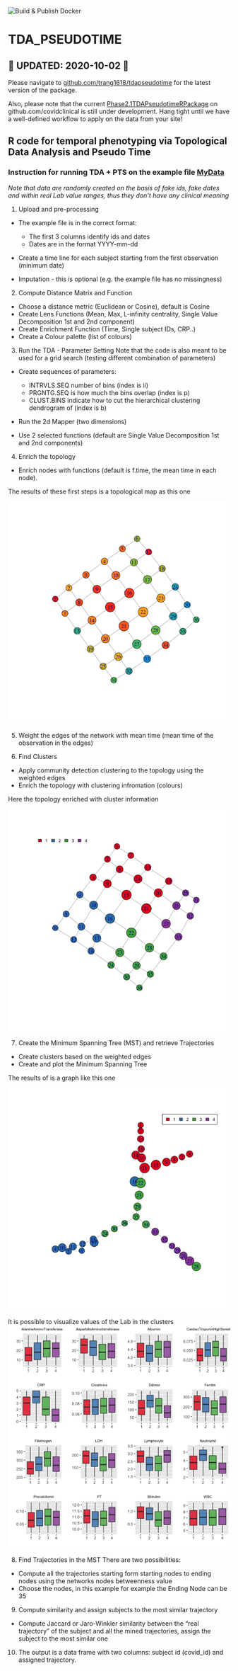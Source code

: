 ![Build & Publish Docker](https://github.com/aridag/TDA_PSEUDOTIME/workflows/Build%20&%20Publish%20Docker/badge.svg)

# TDA_PSEUDOTIME

## :star2: UPDATED: 2020-10-02 :star2:
Please navigate to [github.com/trang1618/tdapseudotime](https://github.com/trang1618/tdapseudotime) for the latest version of the package.

Also, please note that the current [Phase2.1TDAPseudotimeRPackage](https://github.com/covidclinical/Phase2.1TDAPseudotimeRPackage) on github.com/covidclinical is still under development. Hang tight until we have a well-defined workflow to apply on the data from your site!

## R code for temporal phenotyping via Topological Data Analysis and Pseudo Time 

### Instruction for running TDA + PTS on the example file [MyData](https://github.com/aridag/TDA_PSEUDOTIME/blob/master/MyDataSim.csv)
*Note that data are randomly created on the basis of fake ids, fake dates and within real Lab value ranges, thus they don't have any clinical meaning*

1. Upload and pre-processing
- The example file is in the correct format:
  - The first 3 columns identify ids and dates 
  - Dates are in the format YYYY-mm-dd
- Create a time line for each subject starting from the first observation (minimum date)

- Imputation - this is optional (e.g. the example file has no missingness)

2. Compute Distance Matrix and Function
- Choose a distance metric (Euclidean or Cosine), default is Cosine  
- Create Lens Functions (Mean, Max, L-infinity centrality, Single Value Decomposition 1st and 2nd component)
- Create Enrichment Function (Time, Single subject IDs, CRP..)
- Create a Colour palette (list of colours)

3. Run the TDA - Parameter Setting
Note that the code is also meant to be used for a grid search (testing different combination of parameters)
- Create sequences of parameters:
  - INTRVLS.SEQ number of bins (index is ii)
  - PRGNTG.SEQ is how much the bins overlap (index is p)
  - CLUST.BINS indicate how to cut the hierarchical clustering dendrogram of (index is b) 
  
 - Run the 2d Mapper (two dimensions)
  - Use 2 selected functions (default are Single Value Decomposition 1st and 2nd components) 


4. Enrich the topology
- Enrich nodes with functions (default is f.time, the mean time in each node). 

The results of these first steps is a topological map as this one

![Topological Map](https://github.com/aridag/TDA_PSEUDOTIME/blob/master/TDA.png)


5. Weight the edges of the network with mean time (mean time of the observation in the edges)


6. Find Clusters
- Apply community detection clustering to the topology using the weighted edges
- Enrich the topology with clustering infromation (colours)


Here the topology enriched with cluster information

![Topological Map Cluster](https://github.com/aridag/TDA_PSEUDOTIME/blob/master/TDAClusters.png)



7. Create the Minimum Spanning Tree (MST) and retrieve Trajectories
- Create clusters based on the weighted edges
- Create and plot the Minimum Spanning Tree

The results of is a graph like this one

![Minimum Spanning Tree](https://github.com/aridag/TDA_PSEUDOTIME/blob/master/MST.png)


It is possible to visualize values of the Lab in the clusters
![Lab Values](https://github.com/aridag/TDA_PSEUDOTIME/blob/master/LabInClusters.png)


8. Find Trajectories in the MST
There are two possibilities:
-	Compute all the trajectories starting form starting nodes to ending nodes using the networks nodes betweenness value
-	Choose the nodes, in this example for example the Ending Node can be 35

9. Compute similarity and assign subjects to the most similar trajectory
- Compute Jaccard or Jaro-Winkler similarity between the “real trajectory” of the subject and all the mined trajectories, assign the subject to the most similar one

10. The output is a data frame with two columns: subject id (covid_id) and assigned trajectory.



